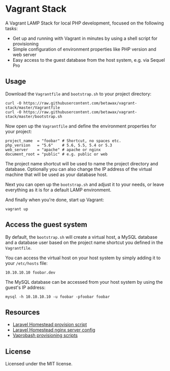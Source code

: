 # Vagrant Stack

A Vagrant LAMP Stack for local PHP development, focused on the following tasks:

- Get up and running with Vagrant in minutes by using a shell script for provisioning
- Simple configuration of environment properties like PHP version and web server
- Easy access to the guest database from the host system, e.g. via Sequel Pro

## Usage

Download the `Vagrantfile` and `bootstrap.sh` to your project directory:

```
curl -O https://raw.githubusercontent.com/betawax/vagrant-stack/master/Vagrantfile
curl -O https://raw.githubusercontent.com/betawax/vagrant-stack/master/bootstrap.sh
```

Now open up the `Vagrantfile` and define the environment properties for your project:

```
project_name  = "foobar" # Shortcut, no spaces etc.
php_version   = "5.6"    # 5.6, 5.5, 5.4 or 5.3
web_server    = "apache" # apache or nginx
document_root = "public" # e.g. public or web
```

The project name shortcut will be used to name the project directory and database. Optionally you can also change the IP address of the virtual machine that will be used as your database host.

Next you can open up the `bootstrap.sh` and adjust it to your needs, or leave everything as it is for a default LAMP environment.

And finally when you're done, start up Vagrant:

```
vagrant up
```

## Access the guest system

By default, the `bootstrap.sh` will create a virtual host, a MySQL database and a database user based on the project name shortcut you defined in the `Vagrantfile`.

You can access the virtual host on your host system by simply adding it to your `/etc/hosts` file:

```
10.10.10.10 foobar.dev
```

The MySQL database can be accessed from your host system by using the guest's IP address:

```
mysql -h 10.10.10.10 -u foobar -pfoobar foobar
```

## Resources

- [Laravel Homestead provision script](https://github.com/laravel/settler/blob/master/scripts/provision.sh)
- [Laravel Homestead nginx server config](https://github.com/laravel/homestead/blob/master/scripts/serve.sh)
- [Vaprobash pro​visioning scripts](https://github.com/fideloper/Vaprobash)

## License

Licensed under the MIT license.
